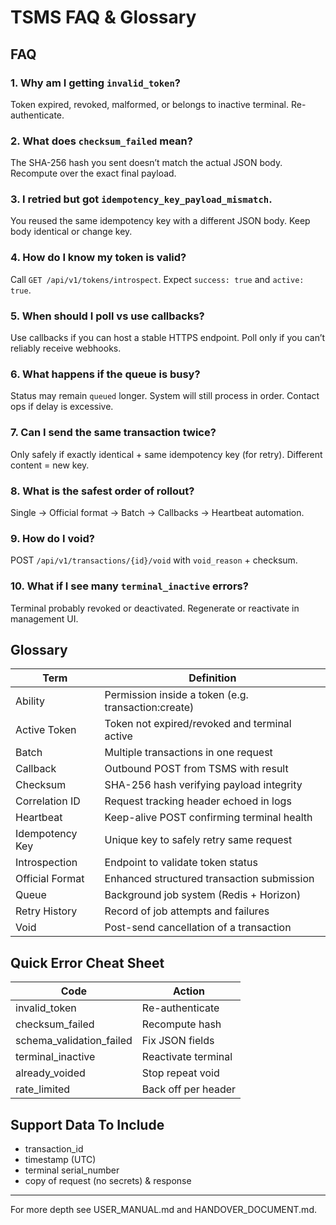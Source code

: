 # TSMS FAQ & Glossary

## FAQ

### 1. Why am I getting `invalid_token`?
Token expired, revoked, malformed, or belongs to inactive terminal. Re-authenticate.

### 2. What does `checksum_failed` mean?
The SHA-256 hash you sent doesn’t match the actual JSON body. Recompute over the exact final payload.

### 3. I retried but got `idempotency_key_payload_mismatch`.
You reused the same idempotency key with a different JSON body. Keep body identical or change key.

### 4. How do I know my token is valid?
Call `GET /api/v1/tokens/introspect`. Expect `success: true` and `active: true`.

### 5. When should I poll vs use callbacks?
Use callbacks if you can host a stable HTTPS endpoint. Poll only if you can’t reliably receive webhooks.

### 6. What happens if the queue is busy?
Status may remain `queued` longer. System will still process in order. Contact ops if delay is excessive.

### 7. Can I send the same transaction twice?
Only safely if exactly identical + same idempotency key (for retry). Different content = new key.

### 8. What is the safest order of rollout?
Single → Official format → Batch → Callbacks → Heartbeat automation.

### 9. How do I void?
POST `/api/v1/transactions/{id}/void` with `void_reason` + checksum.

### 10. What if I see many `terminal_inactive` errors?
Terminal probably revoked or deactivated. Regenerate or reactivate in management UI.

## Glossary
| Term | Definition |
|------|------------|
| Ability | Permission inside a token (e.g. transaction:create) |
| Active Token | Token not expired/revoked and terminal active |
| Batch | Multiple transactions in one request |
| Callback | Outbound POST from TSMS with result |
| Checksum | SHA-256 hash verifying payload integrity |
| Correlation ID | Request tracking header echoed in logs |
| Heartbeat | Keep-alive POST confirming terminal health |
| Idempotency Key | Unique key to safely retry same request |
| Introspection | Endpoint to validate token status |
| Official Format | Enhanced structured transaction submission |
| Queue | Background job system (Redis + Horizon) |
| Retry History | Record of job attempts and failures |
| Void | Post-send cancellation of a transaction |

## Quick Error Cheat Sheet
| Code | Action |
|------|--------|
| invalid_token | Re-authenticate |
| checksum_failed | Recompute hash |
| schema_validation_failed | Fix JSON fields |
| terminal_inactive | Reactivate terminal |
| already_voided | Stop repeat void |
| rate_limited | Back off per header |

## Support Data To Include
- transaction_id
- timestamp (UTC)
- terminal serial_number
- copy of request (no secrets) & response

---
For more depth see USER_MANUAL.md and HANDOVER_DOCUMENT.md.
